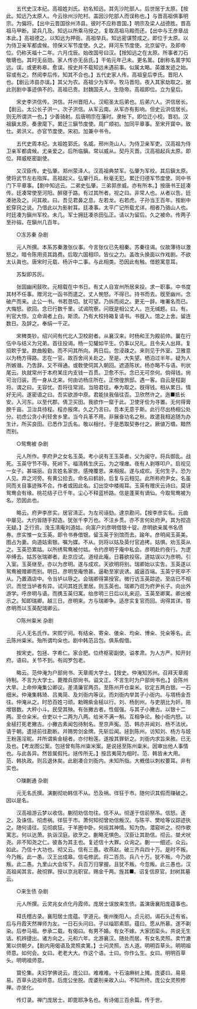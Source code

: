 <!-- { "loadSidebar": true } -->
　　五代史汉本纪。高祖姓刘氏。初名知远。其先沙陀部人。后世居于太原。【按此。知远乃太原人。今云徐州沙陀村。盖因沙陀部人而误称也。】与晋高祖俱事明宗。为偏将。【出中云晋国徐州沛县。彼时不应称晋国。】明宗及梁人战德胜。晋高祖马甲断。梁兵几及。知远以所乘马授之。复取高祖马殿而还。【出中与王彦章战本此。】高祖德之。以知远为押衙。高祖举兵。知远密谋赞成之。即位于太原。以为侍卫亲军都虞候。领保义军节度使。久之。拜河东节度使。北京留守。及即帝位。仍称天福十二年。六月戊辰。始改国号曰汉。【按知远之在太原。所事者刀石敬瑭也。其时无岳勋。家人传亦无岳氏。】干佑元年己未。更名暠。【剧称名暠字知远。误。或更称皋。愈误。按史并不载知远未遇前事。似属太略。英雄发迹之始。容或有之。然阅李后传。知其不合也。】五代史家人传。高祖皇后李氏。晋阳人也。【剧云沛县亦误。】其父为农。高祖少为军卒。牧马晋阳。夜入其家劫取之。据此则剧中事迹俱不的。高祖已贵。封魏国夫人。生隐帝。高祖即位。立为皇后。 

　　宋史李洪信传。洪信。幷州晋阳人。汉昭圣太后弟也。后弟六人。洪信居长。【剧云。太公长子洪一。次子洪信。从军云南。从军亦有影响。但史云洪信居长。则无所谓洪一也。】少善骑射。后唐明宗在藩时。隶帐下。即位迁小校。晋初。汉祖鎭太原。奏隶麾下。累迁三鎭节度使。周广顺初。加同平章事。至宋开寳中。致仕。弟洪义。亦官节度使。宋初。加兼中书令。 

　　五代史周本纪。太祖姓郭氏。名威。邢州尧山人。为侍卫亲军吏。汉高祖为侍卫亲军都虞候。尤亲爱之。后所临鎭。常以威从。契丹灭晋。汉高祖起兵太原。即位。拜威枢密副使。 

　　又汉臣传。史弘肇。郑州荥泽人。汉高祖典禁军。弘肇为军校。其后鎭太原。使将武节左右指挥。高祖起义。弘肇行兵。秋毫无犯。累迁归德军节度使。同中书门下平章事。【剧中知远云。二弟史弘肇。三弟郭彦威。亦有所本。】按唐书王廷凑传。廷凑常使至河阳。醉寝于路。有过其所者。视之曰。非常人也。从者以吿。廷凑驰及之。问其故。曰。吾见君鼻之息。左若龙。右若虎。子孙当王百年。按剧中蛇穿窍之说。乃借此以为影射耳。廷凑事。太平广记所载尤详。相者乃骆山人也。时廷凑为鎭州军校。未几。军士拥廷凑杀田弘正。请以为留后。久之被命。传两子至孙镕。在鎭州几百年。 

　　○冻苏秦 杂剧 

　　元人所撰。本系苏秦激张仪事。今言张仪已先相秦。苏秦往谒。仪故薄待以激怒之。暗令陈用资其路费。后取六国相印。皆仪之力。盖改头换面以作戏剧。不欲太认眞也。唐宋时元载、杨沂中二事。与此相类。恐因此有触。借题寓意耳。 

　　苏梨即苏厉。 

　　张固幽闲鼓吹。元相载在中书日。有丈人自宣州所居来投。求一职事。中书度其材不任事。赠河北一函书而遣之。丈人惋怒。不得已。持书而去。旣至幽州。念破产而来。止公一书。书若恳切。犹可望。乃拆而阅之。更无一辞。唯署名而已。大悔怒。欲回。念已行数千里。试谒院寮。问旣是相公丈人。岂无缄题。曰。有。判官大惊。立命谒者上白。斯须。乃有大校持箱复请书。书旣入。馆之上舍。留连数日。及辞之。奉绢一千疋。 

　　宋稗类钞。绍兴间有代北人卫校尉者。从襄汉来。时杨和王为殿前帅。曩在行伍中与结义为兄弟。首往投谒。杨一见驩如平生。仍事以兄礼。且令夫人出拜。复招飮于堂。款曲殷勤。而不问其所向。两日后。忽浸疎之。来则见于外室。卫雅意以为杨方得路。志在一官。故百舍间关赴之。至是。大失望。栖泊过半年。疑为人所嫉谮。乃吿辞。又不得通。或敎使伺其入朝回。遮道陈状。杨亦略不与语。判状尾云。执就常州于本府某庄内支钱一百贯。卫愈不乐。念已无可奈何。倘得钱。尙可治归装。而一身从北来。何由访杨庄所在。正傍徨旅邸。遇一客。自云是程副将。谓之曰。无容忧。吾将往常润。当陪君往。奉为取之。旣得钱。相从累日。情好无间。遂密语之曰。吾实欲游中原。君能扶我偕往否。卫欣然许之。迤■抵长安。入河东。以至代郡。倩卫买田。我欲作一窟于此。卫使牙侩为寻置。无何得膏腴千亩。卫治具待程。程亦报席。久之乃言曰。吾本无意于斯。此行尽出杨相公处分。初虑公贪小利轻舍乡里。当今兵革不用。非展奋功名之秋。故遣我相追随为办生计。所买良田。已悉作卫氏名。敬以相付。于是悉取契券付之。厥値万缗。黯然而别。 

　　○鸳鸯被 杂剧 

　　元人所作。李府尹之女名玉英。考小说有王玉英者。父为闽守。将兵御乱。战死。玉英守节不辱。死岭下。福淸韩生庆云。为之埋瘗。夜有人剥啄叩户。启视见一女子。甚端丽。自言姓名家世。感掩覆恩。来相报。遂与成欢。无何生子。恐为人见。弃之河旁。有黄公拾去。命名曰鹤龄。后复与云相见。此所称府尹女。名虽同而关目事迹殊不合。作者或因此名。幻出空中楼阁耳。玉英有赠庆云诗曰。莫讶鸳鸯会有缘。桃花结子已千年。尘心不释蓝桥路。信是蓬莱有谪仙。今取鸳鸯被为名。恐因此也。 

　　略云。府尹李彦实。居官淸正。为左司诬劾。逮京勘问。【按李彦实名。元曲中屡见。大约皆随手揑造。犹张千李万也。不注乡贯。亦不言何处府尹。其为揑造无疑。】乏行资。浼玉淸庵刘道姑。向富户刘彦明借银十锭。彦明欲亲属书名债券。彦实惟一女玉英。即令书券借银。留玉英于别馆而去。踰年。彦明闻玉英美。图占为妻。向道姑索银。嘱为媒。不从。则将以姑及英付官追拷。姑惧。劝玉英从之。玉英恐累姑。以所绣鸳鸯被付姑。令约彦明于庵中私会。彦明赴约夜行。为逻卒缚去。姑苏张瑞卿者。赴京应试。道经此庵。日暮欲投宿。道姑误以为彦明。引入室。玉英继至。亦以为彦明。遂与成欢。天欲明将别。瑞卿始以实吿。玉英遂以鸳鸯被赠卿而别。明日。彦明至庵愤甚。逼勒至家说诱。威逼百端。玉英宁死卒不从。乃置酒店中。令当垆以辱之。会瑞卿得第授官。微行访玉英踪迹。至店已不相识。而觉当垆者有异。试问其姓氏里居。则玉英也。瑞卿乃诳为府尹长子。向出外游学。呼彦明与语。而携玉英归寓。绐彦明三日后以礼来迎。玉英至卿寓。卿出被示之。知即瑞卿。越三日。彦明来。方与瑞卿争。适彦实复官而回。询得其详。笞彦明而以玉英配瑞卿云。 

　　○陈州粜米 杂剧 

　　元人无名氏作。宋熙宁间。有结籴、寄籴、俵籴、均籴、博籴、兑籴等名。此云陈州粜米。殆所谓均籴也。剧中韩范吕包。俱系假借。 

　　按宋史。包拯、字希仁。家合肥。位终枢密副使。谥孝肃。为人方严。知开封府。语曰。关节不到。有阎罗包老。 

　　略云。范仲淹为户部尙书、天章阁大学士。【按史。仲淹知苏州。召拜天章阁待制。不言为大学士。薨赠兵部尙书。谥文正。不言生时为户部尙书也。】会陈州大旱。上命仲淹集公卿议。差淸廉官两员。至陈州开仓粜米。钦定五两白银。一石细米。仲淹集韩琦、吕夷简、及刘衙内等议。而刘衙内举其子小衙内。与壻杨金吾往。仲淹从之。时恐百姓刁顽。勅赐紫金槌以行。刘、杨到州。与吏朋比为奸。陪增银数。大秤小斗。民受其殃。有张撇古者。性倔强。与其子小撇古。以银十二两。至仓籴米。仓吏以十二两为八两。给米不满一斛。互相争论。触小衙内怒。以金槌打死老撇古。小撇古素闻包待制名。至京声寃。范、韩亦并闻刘、杨不法状。请于朝。遣拯前往勘断。幷赐势剑金牌。先斩后闻。拯到陈州。访知刘、杨方与妓王粉莲淫昵。幷所谓紫金槌者。亦付粉莲。遂按其罪斩之。刘衙内求旨来赦。已无及也。【考龙图公案。包拯曾有陈州粜米案。是说拯至陈州粜米。因审出他人事情也。与此各异。然皆属假托。拯传所无。】按吕夷简为相时。范、韩皆未大用。范、韩执政。则吕退休矣。此剧凑合刘衙内。未知所指。大槪借以刺权要耳。非有实也。 

　　○赚蒯通 杂剧 

　　元无名氏撰。演蒯彻劝韩信不从。恐及祸。徉狂于市。随何识其假而赚破之。因以是名。 

　　汉高祖游云梦以收信。蒯彻劝信勿往。信不从。彻遂于信前祭吊。信怒。逐之。及诛信。彻虑祸。徉狂于市。萧何知彻曾劝信叛汉。与陈平、樊哙等议踪迹执之。随何请往。见彻疯狂。于羊圈中卧。何觇其神情。知为伪。潜窥听之。彻作歌寓志。何以达萧。执诣汉庭。欲烹之。蒯略无惧色。汉臣让其助信。彻云。桀犬吠尧。非不知尧之仁。彼各为其主也。复述信十大罪。众询之。蒯一一细述。众云。如此。乃信十大功也。彻又云。信有三愚。收燕赵。破三齐兵四十万。是时不叛。今乃叛。此一愚。汉王出成皋。信屯修武。将二百员。兵八十万。犹不叛。今乃欲叛。此二愚。九里山大会垓下。兵百万归掌握。且犹不叛。今忽叛。此三愚也。汉高祖闻其言。赦彻罪。授以京兆职官。赐金千两。旌其■。诏复信原官。封树其墓云。 

　　○来生债 杂剧 

　　元人所撰。云灵兆女点化丹霞师。庞居士误放来生债。盖演唐襄阳庞蕴事也。 

　　释氏稽古录。襄阳居士庞蕴。字道元。衡州衡阳人。贞元初。谒石头迁有省。后与丹霞天然禅师为友。一日石头问曰。子以缁耶素耶。蕴曰。愿从所慕。遂不剃染。后参马祖。参承二载。有偈曰。有男不婚。有女不嫁。大家团栾头。共说无生话。机辨捷出。诸方向之。元和六年。北游襄汉。随处而居。有女名灵照。卖竹漉篱以供朝夕。【剧内用偈语及灵照卖篱。】士问灵照。古人道。明明百草头。明明祖师意。如何会。女曰。老老大大。作这个语。士曰。你作么生。女曰。明明百草头。明明祖师意。 

　　寳伦集。夫妇学佛说云。庞公曰。难难难。十石油麻树上摊。庞婆曰。易易易。百草头边祖师意。后庞公坐脱。庞婆别亲故入山。不知所终。庞公女灵照修禅。亦坐化。 

　　传灯录。禅门庞居士。即毘耶净名也。有诗偈三百余篇。传于世。 

